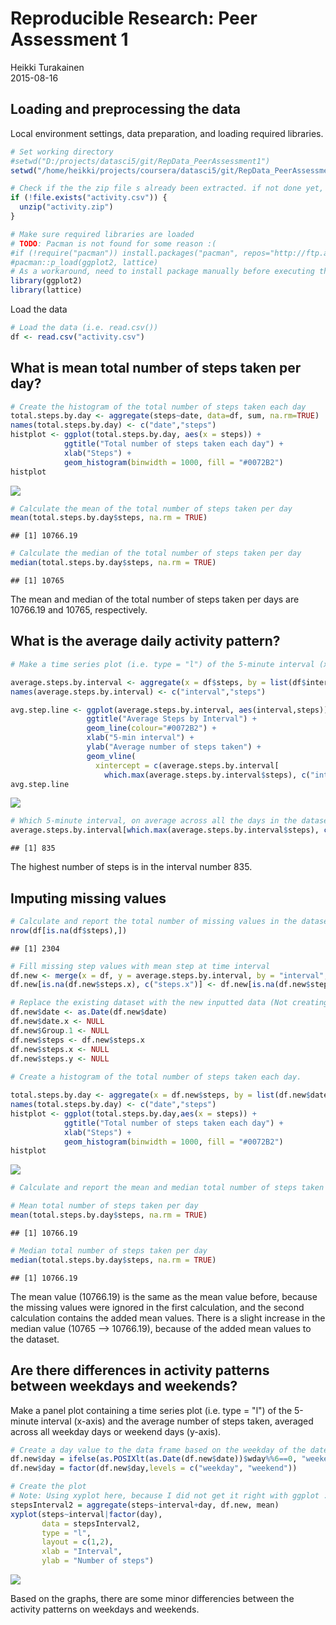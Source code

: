 # Reproducible Research: Peer Assessment 1
Heikki Turakainen  
2015-08-16  

## Loading and preprocessing the data

Local environment settings, data preparation, and loading required libraries.


```r
# Set working directory
#setwd("D:/projects/datasci5/git/RepData_PeerAssessment1")
setwd("/home/heikki/projects/coursera/datasci5/git/RepData_PeerAssessment1")

# Check if the the zip file s already been extracted. if not done yet, extract to current working dir.
if (!file.exists("activity.csv")) {
  unzip("activity.zip")
} 

# Make sure required libraries are loaded
# TODO: Pacman is not found for some reason :(
#if (!require("pacman")) install.packages("pacman", repos="http://ftp.acc.umu.se/mirror/CRAN/")
#pacman::p_load(ggplot2, lattice)
# As a workaround, need to install package manually before executing the code, and load the libraries here:
library(ggplot2)
library(lattice)
```

Load the data
 

```r
# Load the data (i.e. read.csv())
df <- read.csv("activity.csv")
```

## What is mean total number of steps taken per day?


```r
# Create the histogram of the total number of steps taken each day
total.steps.by.day <- aggregate(steps~date, data=df, sum, na.rm=TRUE)
names(total.steps.by.day) <- c("date","steps")
histplot <- ggplot(total.steps.by.day, aes(x = steps)) +
            ggtitle("Total number of steps taken each day") +
            xlab("Steps") +
            geom_histogram(binwidth = 1000, fill = "#0072B2")
histplot
```

![](PA1_template_files/figure-html/unnamed-chunk-3-1.png) 

```r
# Calculate the mean of the total number of steps taken per day
mean(total.steps.by.day$steps, na.rm = TRUE)
```

```
## [1] 10766.19
```

```r
# Calculate the median of the total number of steps taken per day
median(total.steps.by.day$steps, na.rm = TRUE)
```

```
## [1] 10765
```

The mean and median of the total number of steps taken per days are 10766.19 and 10765, respectively.

## What is the average daily activity pattern?


```r
# Make a time series plot (i.e. type = "l") of the 5-minute interval (x-axis) and the average number of steps taken, averaged across all days (y-axis). The plot contains an additional vertical line marking the 5-min interval with the highest number of steps in the x-axis. 

average.steps.by.interval <- aggregate(x = df$steps, by = list(df$interval), FUN = mean, na.rm = TRUE)
names(average.steps.by.interval) <- c("interval","steps")

avg.step.line <- ggplot(average.steps.by.interval, aes(interval,steps)) +
                 ggtitle("Average Steps by Interval") +
                 geom_line(colour="#0072B2") + 
                 xlab("5-min interval") + 
                 ylab("Average number of steps taken") + 
                 geom_vline(
                   xintercept = c(average.steps.by.interval[
                     which.max(average.steps.by.interval$steps), c("interval")]), linetype = "dotted")
avg.step.line  
```

![](PA1_template_files/figure-html/unnamed-chunk-4-1.png) 

```r
# Which 5-minute interval, on average across all the days in the dataset, contains the maximum number of steps?
average.steps.by.interval[which.max(average.steps.by.interval$steps), c("interval")]
```

```
## [1] 835
```

The highest number of steps is in the interval number 835.

## Imputing missing values


```r
# Calculate and report the total number of missing values in the dataset (i.e. the total number of rows with NAs)
nrow(df[is.na(df$steps),])
```

```
## [1] 2304
```

```r
# Fill missing step values with mean step at time interval
df.new <- merge(x = df, y = average.steps.by.interval, by = "interval", all.x = TRUE)
df.new[is.na(df.new$steps.x), c("steps.x")] <- df.new[is.na(df.new$steps.x), c("steps.y")]

# Replace the existing dataset with the new inputted data (Not creating a new one, just modifying the existing one).
df.new$date <- as.Date(df.new$date)
df.new$date.x <- NULL
df.new$Group.1 <- NULL
df.new$steps <- df.new$steps.x
df.new$steps.x <- NULL
df.new$steps.y <- NULL
 
# Create a histogram of the total number of steps taken each day.

total.steps.by.day <- aggregate(x = df.new$steps, by = list(df.new$date), FUN = sum, na.rm = TRUE)
names(total.steps.by.day) <- c("date","steps")
histplot <- ggplot(total.steps.by.day,aes(x = steps)) +
            ggtitle("Total number of steps taken each day") +
            xlab("Steps") +
            geom_histogram(binwidth = 1000, fill = "#0072B2")
histplot 
```

![](PA1_template_files/figure-html/unnamed-chunk-5-1.png) 

```r
# Calculate and report the mean and median total number of steps taken per day. 

# Mean total number of steps taken per day
mean(total.steps.by.day$steps, na.rm = TRUE)
```

```
## [1] 10766.19
```

```r
# Median total number of steps taken per day
median(total.steps.by.day$steps, na.rm = TRUE)
```

```
## [1] 10766.19
```
 
The mean value (10766.19) is the same as the mean value before, because the missing values were ignored in the first calculation, and the second calculation contains the added mean values. There is a slight increase in the median value (10765 --> 10766.19), because of the added mean values to the dataset. 

## Are there differences in activity patterns between weekdays and weekends?

Make a panel plot containing a time series plot (i.e. type = "l") of the 5-minute interval (x-axis) and the average number of steps taken, averaged across all weekday days or weekend days (y-axis).


```r
# Create a day value to the data frame based on the weekday of the date value. For Sunday and Saturday : weekend, Other days : weekday
df.new$day = ifelse(as.POSIXlt(as.Date(df.new$date))$wday%%6==0, "weekend", "weekday")
df.new$day = factor(df.new$day,levels = c("weekday", "weekend"))

# Create the plot
# Note: Using xyplot here, because I did not get it right with ggplot :(
stepsInterval2 = aggregate(steps~interval+day, df.new, mean)
xyplot(steps~interval|factor(day),
       data = stepsInterval2,
       type = "l",
       layout = c(1,2), 
       xlab = "Interval", 
       ylab = "Number of steps")
```

![](PA1_template_files/figure-html/unnamed-chunk-6-1.png) 

Based on the graphs, there are some minor differencies between the activity patterns on weekdays and weekends.

